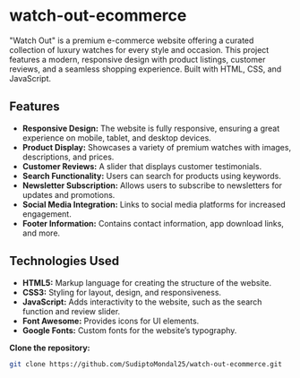 # watch-out-ecommerce
"Watch Out" is a premium e-commerce website offering a curated collection of luxury watches for every style and occasion. This project features a modern, responsive design with product listings, customer reviews, and a seamless shopping experience. Built with HTML, CSS, and JavaScript.

## Features
- **Responsive Design:** The website is fully responsive, ensuring a great experience on mobile, tablet, and desktop devices.
- **Product Display:** Showcases a variety of premium watches with images, descriptions, and prices.
- **Customer Reviews:** A slider that displays customer testimonials.
- **Search Functionality:** Users can search for products using keywords.
- **Newsletter Subscription:** Allows users to subscribe to newsletters for updates and promotions.
- **Social Media Integration:** Links to social media platforms for increased engagement.
- **Footer Information:** Contains contact information, app download links, and more.

## Technologies Used
- **HTML5:** Markup language for creating the structure of the website.
- **CSS3:** Styling for layout, design, and responsiveness.
- **JavaScript:** Adds interactivity to the website, such as the search function and review slider.
- **Font Awesome:** Provides icons for UI elements.
- **Google Fonts:** Custom fonts for the website’s typography.

**Clone the repository:**
   ```bash
   git clone https://github.com/SudiptoMondal25/watch-out-ecommerce.git

